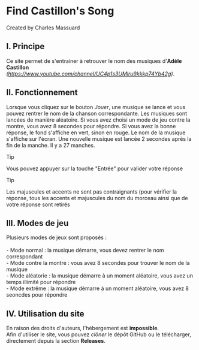 # Find Castillon's Song

Created by Charles Massuard

## I. Principe

Ce site permet de s'entrainer à retrouver le nom des musiques d'**Adèle Castillon** *(https://www.youtube.com/channel/UC4p1s3UMlru9kkkp74Yb42g)*.

## II. Fonctionnement

Lorsque vous cliquez sur le bouton *Jouer*, une musique se lance et vous pouvez rentrer le nom de la chanson correspondante.
Les musiques sont lancées de manière aléatoire. Si vous avez choisi un mode de jeu contre la montre, vous avez 8 secondes pour répondre.
Si vous avez la bonne réponse, le fond s'affiche en vert, sinon en rouge.
Le nom de la musique s'affiche sur l'écran.
Une nouvelle musique est lancée 2 secondes après la fin de la manche.
Il y a 27 manches.

> [!TIP]
> Vous pouvez appuyer sur la touche "Entrée" pour valider votre réponse

> [!TIP]
> Les majuscules et accents ne sont pas contraignants (pour vérifier la réponse, tous les accents et majuscules du nom du morceau ainsi que de votre réponse sont retirés

## III. Modes de jeu

Plusieurs modes de jeux sont proposés :  <br><br>
    - Mode normal : la musique démarre, vous devez rentrer le nom correspondant <br>
    - Mode contre la montre : vous avez 8 secondes pour trouver le nom de la musique <br>
    - Mode aléatorie : la musique démarre à un moment aléatoire, vous avez un temps illimité pour répondre <br>
    - Mode extrême : la musique démarre à un moment aléatoire, vous avez 8 seoncdes pour répondre 

## IV. Utilisation du site

En raison des droits d'auteurs, l'hébergement est **impossible**.<br>
Afin d'utiliser le site, vous pouvez *clôner* le dépôt GitHub ou le télécharger, directement depuis la section **Releases**.
